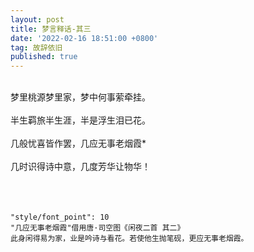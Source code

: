 ```yaml
---
layout: post
title: 梦言释话-其三
date: '2022-02-16 18:51:00 +0800'
tag: 故辞依旧
published: true
---
```


<br>
<div stylte="text-align:left;">
梦里桃源梦里家，梦中何事萦牵挂。<br><br>
半生羁旅半生涯，半是浮生泪已花。<br><br>
几般忧喜皆作罢，几应无事老烟霞*<br><br>
几时识得诗中意，几度芳华让物华！<br><br>
<br><br>
</div>



````YMAL
"style/font_point": 10
"几应无事老烟霞"借用唐·司空图《闲夜二首 其二》
此身闲得易为家，业是吟诗与看花。若使他生抛笔砚，更应无事老烟霞。
````


